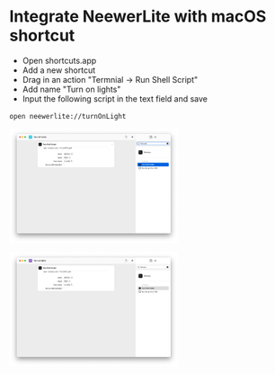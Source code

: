 # Integrate NeewerLite with macOS shortcut

* Open shortcuts.app
* Add a new shortcut
* Drag in an action "Termnial -> Run Shell Script"
* Add name "Turn on lights"
* Input the following script in the text field and save

```zsh
open neewerlite://turnOnLight
```

<p>
<img src="./shortcut1.png" width="300px" />
</p>


<p>
<img src="./shortcut2.png" width="300px" />
</p>

